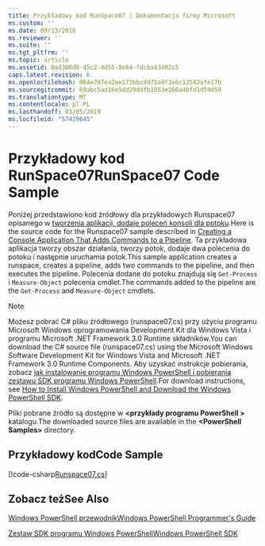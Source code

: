 ```yaml
---
title: Przykładowy kod RunSpace07 | Dokumentacja firmy Microsoft
ms.custom: ''
ms.date: 09/13/2016
ms.reviewer: ''
ms.suite: ''
ms.tgt_pltfrm: ''
ms.topic: article
ms.assetid: 8ad306d9-45c2-4d55-8e64-fdcba43402c5
caps.latest.revision: 6
ms.openlocfilehash: 064e7d7ea2ee173bbcdd75a9f3a6c12582afe17b
ms.sourcegitcommit: 69abc5ad16e5dd29ddfb1853e266a4bfd1d59d59
ms.translationtype: MT
ms.contentlocale: pl-PL
ms.lasthandoff: 03/05/2019
ms.locfileid: "57429645"
---
```

# <a name="runspace07-code-sample"></a><span data-ttu-id="c7c92-102">Przykładowy kod RunSpace07</span><span class="sxs-lookup"><span data-stu-id="c7c92-102">RunSpace07 Code Sample</span></span>

<span data-ttu-id="c7c92-103">Poniżej przedstawiono kod źródłowy dla przykładowych Runspace07 opisanego w [tworzenia aplikacji, dodaje poleceń konsoli dla potoku](http://msdn.microsoft.com/en-us/01eb7808-e97b-4905-80be-9e2fa38c262e).</span><span class="sxs-lookup"><span data-stu-id="c7c92-103">Here is the source code for the Runspace07 sample described in [Creating a Console Application That Adds Commands to a Pipeline](http://msdn.microsoft.com/en-us/01eb7808-e97b-4905-80be-9e2fa38c262e).</span></span> <span data-ttu-id="c7c92-104">Ta przykładowa aplikacja tworzy obszar działania, tworzy potok, dodaje dwa polecenia do potoku i następnie uruchamia potok.</span><span class="sxs-lookup"><span data-stu-id="c7c92-104">This sample application creates a runspace, creates a pipeline, adds two commands to the pipeline, and then executes the pipeline.</span></span> <span data-ttu-id="c7c92-105">Polecenia dodane do potoku znajdują się `Get-Process` i `Measure-Object` polecenia cmdlet.</span><span class="sxs-lookup"><span data-stu-id="c7c92-105">The commands added to the pipeline are the `Get-Process` and `Measure-Object` cmdlets.</span></span>

> [!NOTE]
> <span data-ttu-id="c7c92-106">Możesz pobrać C# pliku źródłowego (runspace07.cs) przy użyciu programu Microsoft Windows oprogramowania Development Kit dla Windows Vista i programu Microsoft .NET Framework 3.0 Runtime składników.</span><span class="sxs-lookup"><span data-stu-id="c7c92-106">You can download the C# source file (runspace07.cs) using the Microsoft Windows Software Development Kit for Windows Vista and Microsoft .NET Framework 3.0 Runtime Components.</span></span> <span data-ttu-id="c7c92-107">Aby uzyskać instrukcje pobierania, zobacz [jak instalowanie programu Windows PowerShell i pobierania zestawu SDK programu Windows PowerShell](/powershell/developer/installing-the-windows-powershell-sdk).</span><span class="sxs-lookup"><span data-stu-id="c7c92-107">For download instructions, see [How to Install Windows PowerShell and Download the Windows PowerShell SDK](/powershell/developer/installing-the-windows-powershell-sdk).</span></span>
>
> <span data-ttu-id="c7c92-108">Pliki pobrane źródło są dostępne w  **\<przykłady programu PowerShell >** katalogu.</span><span class="sxs-lookup"><span data-stu-id="c7c92-108">The downloaded source files are available in the **\<PowerShell Samples>** directory.</span></span>

## <a name="code-sample"></a><span data-ttu-id="c7c92-109">Przykładowy kod</span><span class="sxs-lookup"><span data-stu-id="c7c92-109">Code Sample</span></span>

[!code-csharp[Runspace07.cs](../../powershell-sdk-samples/SDK-2.0/csharp/Runspace07/Runspace07.cs#L11-L108 "Runspace07.cs")]

## <a name="see-also"></a><span data-ttu-id="c7c92-110">Zobacz też</span><span class="sxs-lookup"><span data-stu-id="c7c92-110">See Also</span></span>

[<span data-ttu-id="c7c92-111">Windows PowerShell przewodnik</span><span class="sxs-lookup"><span data-stu-id="c7c92-111">Windows PowerShell Programmer's Guide</span></span>](./windows-powershell-programmer-s-guide.md)

[<span data-ttu-id="c7c92-112">Zestaw SDK programu Windows PowerShell</span><span class="sxs-lookup"><span data-stu-id="c7c92-112">Windows PowerShell SDK</span></span>](../windows-powershell-reference.md)